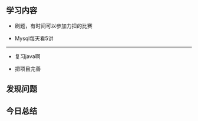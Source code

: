 ## 学习内容

- 刷题，有时间可以参加力扣的比赛

- Mysql每天看5讲  

- ----------

- 复习java啊

- 把项目完善     

## 发现问题



## 今日总结

